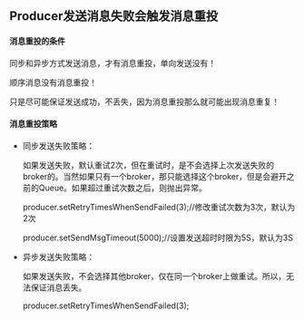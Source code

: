 ## Producer发送消息失败会触发消息重投



#### 消息重投的条件

同步和异步方式发送消息，才有消息重投，单向发送没有！

顺序消息没有消息重投！

只是尽可能保证发送成功，不丢失，因为消息重投那么就可能出现消息重复！



#### 消息重投策略

- 同步发送失败策略：

  如果发送失败，默认重试2次，但在重试时，是不会选择上次发送失败的broker的。当然如果只有一个broker，那只能选择这个broker，但是会避开之前的Queue。如果超过重试次数之后，则抛出异常。

  

  producer.setRetryTimesWhenSendFailed(3);//修改重试次数为3次，默认为2次

  producer.setSendMsgTimeout(5000);//设置发送超时时限为5S，默认为3S

- 异步发送失败策略：

  如果发送失败，不会选择其他broker，仅在同一个broker上做重试。所以，无法保证消息丢失。

  producer.setRetryTimesWhenSendFailed(3);
